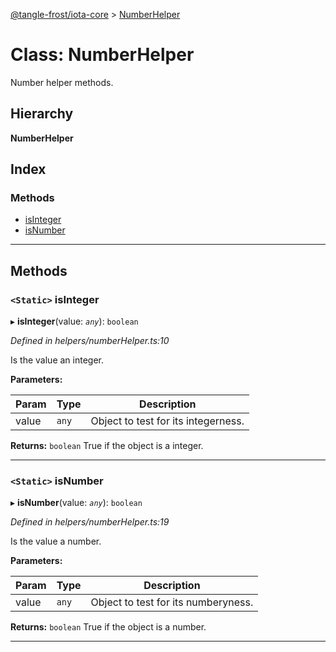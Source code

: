 [@tangle-frost/iota-core](../README.md) > [NumberHelper](../classes/numberhelper.md)

# Class: NumberHelper

Number helper methods.

## Hierarchy

**NumberHelper**

## Index

### Methods

* [isInteger](numberhelper.md#isinteger)
* [isNumber](numberhelper.md#isnumber)

---

## Methods

<a id="isinteger"></a>

### `<Static>` isInteger

▸ **isInteger**(value: *`any`*): `boolean`

*Defined in helpers/numberHelper.ts:10*

Is the value an integer.

**Parameters:**

| Param | Type | Description |
| ------ | ------ | ------ |
| value | `any` |  Object to test for its integerness. |

**Returns:** `boolean`
True if the object is a integer.

___
<a id="isnumber"></a>

### `<Static>` isNumber

▸ **isNumber**(value: *`any`*): `boolean`

*Defined in helpers/numberHelper.ts:19*

Is the value a number.

**Parameters:**

| Param | Type | Description |
| ------ | ------ | ------ |
| value | `any` |  Object to test for its numberyness. |

**Returns:** `boolean`
True if the object is a number.

___

